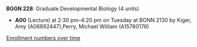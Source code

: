 **BGGN 228**: Graduate Developmental Biology (4 units)

- **A00** (Lecture) at 2:30 pm–4:20 pm on Tuesday at BONN 2130 by Kiger, Amy (A06892447),Perry, Michael William (A15760176)

[Enrollment numbers over time](./BGGN228.tsv)
